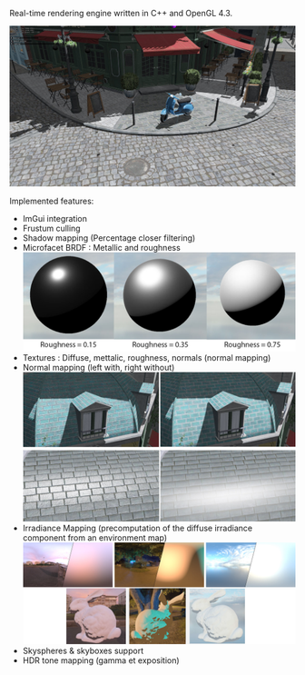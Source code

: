 Real-time rendering engine written in C++ and OpenGL 4.3.

![OpenGL project cover](data/img/TP_OpenGL.jpg)

Implemented features:
- ImGui integration
- Frustum culling
- Shadow mapping (Percentage closer filtering)
- Microfacet BRDF : Metallic and roughness
![roughness](data/img/roughness.jpg)
- Textures : Diffuse, mettalic, roughness, normals (normal mapping)
- Normal mapping (left with, right without)
![normal mapping](data/img/normal_mapping.jpg)
- Irradiance Mapping (precomputation of the diffuse irradiance component from an environment map)
![irradiance map](data/img/irradiance_map.jpg)
- Skyspheres & skyboxes support
- HDR tone mapping (gamma et exposition)
